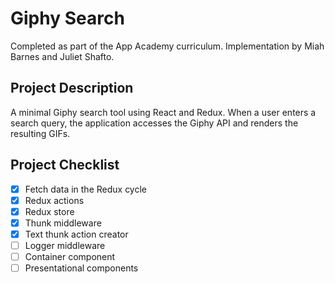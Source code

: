 # Giphy Search
Completed as part of the App Academy curriculum. Implementation by Miah Barnes and Juliet Shafto.

## Project Description
A minimal Giphy search tool using React and Redux. When a user enters a search query, the application accesses the Giphy API and renders the resulting GIFs.

## Project Checklist
- [x] Fetch data in the Redux cycle
- [x] Redux actions
- [x] Redux store
- [x] Thunk middleware
- [x] Text thunk action creator
- [ ] Logger middleware
- [ ] Container component
- [ ] Presentational components
